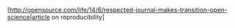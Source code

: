 [http://opensource.com/life/14/6/respected-journal-makes-transition-open-science|article on reproducibility]
